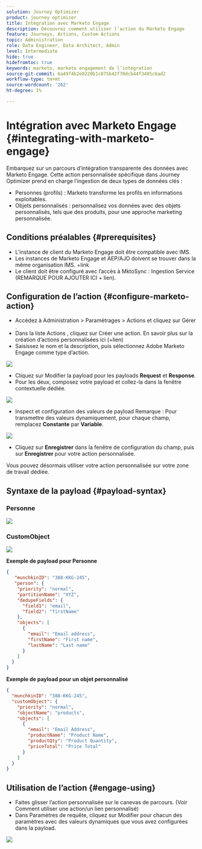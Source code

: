 ```yaml
---
solution: Journey Optimizer
product: journey optimizer
title: Intégration avec Marketo Engage
description: Découvrez comment utiliser l’action du Marketo Engage
feature: Journeys, Actions, Custom Actions
topic: Administration
role: Data Engineer, Data Architect, Admin
level: Intermediate
hide: true
hidefromtoc: true
keywords: marketo, marketo engagement de l’intégration
source-git-commit: 6a49f4b2e0220b1c875b42f70dcb44f3405c6ad2
workflow-type: tm+mt
source-wordcount: '262'
ht-degree: 1%

---
```



# Intégration avec Marketo Engage {#integrating-with-marketo-engage}

Embarquez sur un parcours d’intégration transparente des données avec Marketo Engage. Cette action personnalisée spécifique dans Journey Optimizer prend en charge l’ingestion de deux types de données clés :

* Personnes (profils) : Marketo transforme les profils en informations exploitables.
* Objets personnalisés : personnalisez vos données avec des objets personnalisés, tels que des produits, pour une approche marketing personnalisée.

## Conditions préalables {#prerequisites}

* L’instance de client du Marketo Engage doit être compatible avec IMS.
* Les instances de Marketo Engage et AEP/AJO doivent se trouver dans la même organisation IMS. +link
* Le client doit être configuré avec l’accès à MktoSync : Ingestion Service (REMARQUE POUR AJOUTER ICI + lien).

## Configuration de l’action {#configure-marketo-action}

* Accédez à Administration > Paramétrages > Actions et cliquez sur Gérer .
* Dans la liste Actions , cliquez sur Créer une action. En savoir plus sur la création d’actions personnalisées ici (+lien)
* Saisissez le nom et la description, puis sélectionnez Adobe Marketo Engage comme type d’action.

![](assets/engage-customaction-creation.png)

* Cliquez sur Modifier la payload pour les payloads **Request** et **Response**.
* Pour les deux, composez votre payload et collez-la dans la fenêtre contextuelle dédiée.

![](assets/engage-customaction-payload.png)

* Inspect et configuration des valeurs de payload
Remarque : Pour transmettre des valeurs dynamiquement, pour chaque champ, remplacez **Constante** par **Variable**.

![](assets/engage-customaction-payload-fields.png)

* Cliquez sur **Enregistrer** dans la fenêtre de configuration du champ, puis sur **Enregistrer** pour votre action personnalisée.

Vous pouvez désormais utiliser votre action personnalisée sur votre zone de travail dédiée.


## Syntaxe de la payload {#payload-syntax}

### Personne

![](assets/payload-person.png)

### CustomObject

![](assets/payload-customobject.png)


**Exemple de payload pour Personne**

```json
{
   "munchkinID": "388-KKG-245",  
   "person": {
    "priority": "normal",
    "partitionName": "XYZ",
    "dedupeFields": {
      "field1": "email",
      "field2": "firstName"
    },
    "objects": [
      {
        "email": "Email address",
        "firstName": "First name",
        "lastName": "Last name"
      }
    ]
  }
}
```

**Exemple de payload pour un objet personnalisé**

```json
{
  "munchkinID": "388-KKG-245", 
  "customObject": {
    "priority": "normal",
    "objectName": "products",
    "objects": [
      {
        "email": "Email Address",
        "productName": "Product Name",
        "productQty": "Product Quantity",
        "priceTotal": "Price Total"
      }
    ]
  }
}
```


## Utilisation de l’action {#engage-using}

* Faites glisser l’action personnalisée sur le canevas de parcours. (Voir Comment utiliser une action/un lien personnalisé)
* Dans Paramètres de requête, cliquez sur Modifier pour chacun des paramètres avec des valeurs dynamiques que vous avez configurées dans la payload.

![](assets/engage-use-canvas.png)

